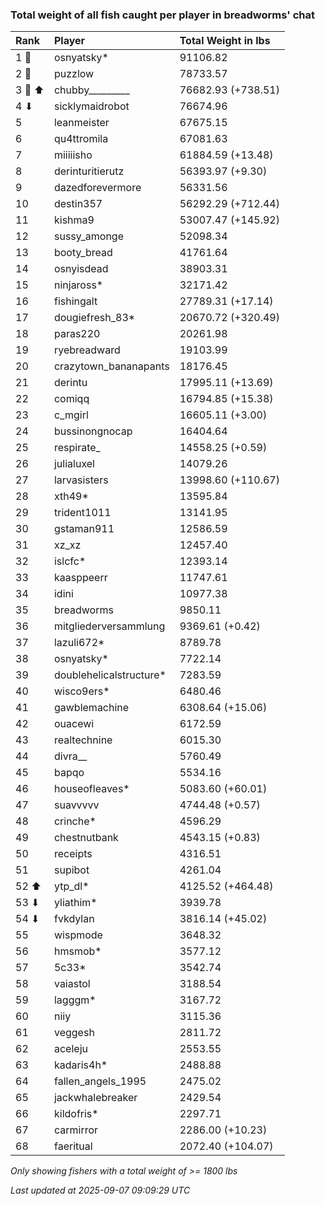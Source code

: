 ### Total weight of all fish caught per player in breadworms' chat

| Rank   | Player                  | Total Weight in lbs |
|:-------|:------------------------|:--------------------|
| 1 🥇   | osnyatsky*              | 91106.82            |
| 2 🥈   | puzzlow                 | 78733.57            |
| 3 🥉 ⬆ | chubby_________         | 76682.93 (+738.51)  |
| 4 ⬇    | sicklymaidrobot         | 76674.96            |
| 5      | leanmeister             | 67675.15            |
| 6      | qu4ttromila             | 67081.63            |
| 7      | miiiiisho               | 61884.59 (+13.48)   |
| 8      | derinturitierutz        | 56393.97 (+9.30)    |
| 9      | dazedforevermore        | 56331.56            |
| 10     | destin357               | 56292.29 (+712.44)  |
| 11     | kishma9                 | 53007.47 (+145.92)  |
| 12     | sussy_amonge            | 52098.34            |
| 13     | booty_bread             | 41761.64            |
| 14     | osnyisdead              | 38903.31            |
| 15     | ninjaross*              | 32171.42            |
| 16     | fishingalt              | 27789.31 (+17.14)   |
| 17     | dougiefresh_83*         | 20670.72 (+320.49)  |
| 18     | paras220                | 20261.98            |
| 19     | ryebreadward            | 19103.99            |
| 20     | crazytown_bananapants   | 18176.45            |
| 21     | derintu                 | 17995.11 (+13.69)   |
| 22     | comiqq                  | 16794.85 (+15.38)   |
| 23     | c_mgirl                 | 16605.11 (+3.00)    |
| 24     | bussinongnocap          | 16404.64            |
| 25     | respirate_              | 14558.25 (+0.59)    |
| 26     | julialuxel              | 14079.26            |
| 27     | larvasisters            | 13998.60 (+110.67)  |
| 28     | xth49*                  | 13595.84            |
| 29     | trident1011             | 13141.95            |
| 30     | gstaman911              | 12586.59            |
| 31     | xz_xz                   | 12457.40            |
| 32     | islcfc*                 | 12393.14            |
| 33     | kaasppeerr              | 11747.61            |
| 34     | idini                   | 10977.38            |
| 35     | breadworms              | 9850.11             |
| 36     | mitgliederversammlung   | 9369.61 (+0.42)     |
| 37     | lazuli672*              | 8789.78             |
| 38     | osnyatsky*              | 7722.14             |
| 39     | doublehelicalstructure* | 7283.59             |
| 40     | wisco9ers*              | 6480.46             |
| 41     | gawblemachine           | 6308.64 (+15.06)    |
| 42     | ouacewi                 | 6172.59             |
| 43     | realtechnine            | 6015.30             |
| 44     | divra__                 | 5760.49             |
| 45     | bapqo                   | 5534.16             |
| 46     | houseofleaves*          | 5083.60 (+60.01)    |
| 47     | suavvvvv                | 4744.48 (+0.57)     |
| 48     | crinche*                | 4596.29             |
| 49     | chestnutbank            | 4543.15 (+0.83)     |
| 50     | receipts                | 4316.51             |
| 51     | supibot                 | 4261.04             |
| 52 ⬆   | ytp_dl*                 | 4125.52 (+464.48)   |
| 53 ⬇   | yliathim*               | 3939.78             |
| 54 ⬇   | fvkdylan                | 3816.14 (+45.02)    |
| 55     | wispmode                | 3648.32             |
| 56     | hmsmob*                 | 3577.12             |
| 57     | 5c33*                   | 3542.74             |
| 58     | vaiastol                | 3188.54             |
| 59     | lagggm*                 | 3167.72             |
| 60     | niiy                    | 3115.36             |
| 61     | veggesh                 | 2811.72             |
| 62     | aceleju                 | 2553.55             |
| 63     | kadaris4h*              | 2488.88             |
| 64     | fallen_angels_1995      | 2475.02             |
| 65     | jackwhalebreaker        | 2429.54             |
| 66     | kildofris*              | 2297.71             |
| 67     | carmirror               | 2286.00 (+10.23)    |
| 68     | faeritual               | 2072.40 (+104.07)   |

_Only showing fishers with a total weight of >= 1800 lbs_

_Last updated at 2025-09-07 09:09:29 UTC_
